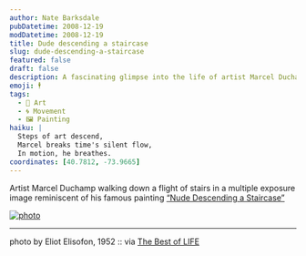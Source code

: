 ```yaml
---
author: Nate Barksdale
pubDatetime: 2008-12-19
modDatetime: 2008-12-19
title: Dude descending a staircase
slug: dude-descending-a-staircase
featured: false
draft: false
description: A fascinating glimpse into the life of artist Marcel Duchamp captured in a multiple exposure image, reminiscent of his iconic work, “Nude Descending a Staircase.”
emoji: 🕴️
tags:
  - 🎨 Art
  - 🌀 Movement
  - 🖼️ Painting
haiku: |
  Steps of art descend,  
  Marcel breaks time's silent flow,  
  In motion, he breathes.
coordinates: [40.7812, -73.9665]
---
```


Artist Marcel Duchamp walking down a flight of stairs in a multiple exposure image reminiscent of his famous painting [“Nude Descending a Staircase”](http://en.wikipedia.org/wiki/Nude_Descending_a_Staircase,_No._2)

[![photo](http://culture-making.com/media/duchamp.jpg)](http://bestoflife.tumblr.com/post/65182692/artist-marcel-duchamp-walking-down-a-flight-of)

---

photo by Eliot Elisofon, 1952 :: via [The Best of LIFE](http://bestoflife.tumblr.com/post/65182692/artist-marcel-duchamp-walking-down-a-flight-of)
